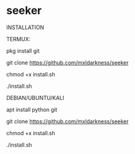 # seeker
INSTALLATION












TERMUX:



pkg install git



git clone https://github.com/mxldarkness/seeker



chmod +x install.sh



./install.sh











DEBIAN/UBUNTU/KALI



apt install python git



git clone https://github.com/mxldarkness/seeker



chmod +x install.sh



./install.sh


